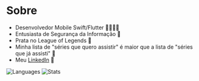 # Sobre

- Desenvolvedor Mobile Swift/Flutter 👨🏻‍💻📱
- Entusiasta de Segurança da Informação 🚓
- Prata no League of Legends 🤡
- Minha lista de "séries que quero assistir" é maior que a lista de "séries que já assisti" 🥹
- Meu [LinkedIn](https://www.linkedin.com/in/rodrigo-fuscaldi/) 💼

![Languages](https://github-readme-stats.vercel.app/api/top-langs/?username=ofuscaldi&layout=compact&show_icons=true&hide_border=true&theme=merko&langs_count=10)
![Stats](https://github-readme-stats.vercel.app/api?username=ofuscaldi&show_icons=true&theme=monokai&count_private=true&hide_border=true&include_all_commits=true)